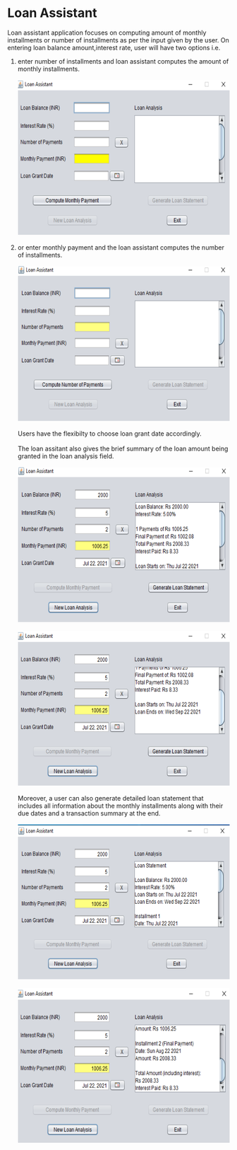# Loan Assistant
Loan assistant application focuses on computing amount of monthly installments or number of installments as per the input given by the user. On entering loan balance amount,interest rate, user will have two options i.e. 
1. enter number of installments and loan assistant computes the amount of monthly installments. 
<br><br>
<img src="loan1.png" width=600 height=350><br><br>
2. or enter monthly payment and the loan assistant computes the number of installments.<br><br>
<img src="loan2.png" width=600 height=350><br><br>
Users have the flexibilty to choose loan grant date accordingly.<br><br>
The loan assitant also gives the brief summary of the loan amount being granted in the loan analysis field.<br><br>
<img src="loan3.png" width=600 height=350><br><br>
<img src="loan4.png" width=600 height=350><br><br>
Moreover, a user can also generate detailed loan statement that includes all information about the monthly installments along with their due dates and a transaction summary at the end.<br><br>
<img src="loan5.png" width=600 height=350><br><br>
<img src="loan6.png" width=600 height=350><br><br>
